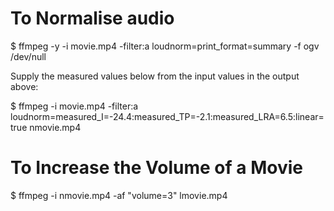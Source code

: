 # To Normalise audio

$ ffmpeg -y -i movie.mp4  -filter:a loudnorm=print_format=summary -f ogv /dev/null

Supply the measured values below from the input values in the output above:

$ ffmpeg -i movie.mp4 -filter:a loudnorm=measured_I=-24.4:measured_TP=-2.1:measured_LRA=6.5:linear=true nmovie.mp4

# To Increase the Volume of a Movie

$ ffmpeg -i nmovie.mp4 -af "volume=3" lmovie.mp4
